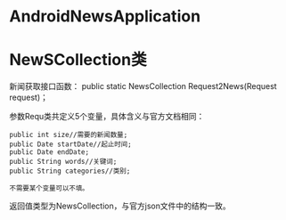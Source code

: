 # AndroidNewsApplication

# NewSCollection类

  新闻获取接口函数：
    public static NewsCollection Request2News(Request request)；
  
  参数Requ类共定义5个变量，具体含义与官方文档相同：
  
    public int size//需要的新闻数量;
    public Date startDate//起止时间;
    public Date endDate;
    public String words//关键词;
    public String categories//类别;
    
    不需要某个变量可以不填。
    
  返回值类型为NewsCollection，与官方json文件中的结构一致。
